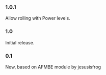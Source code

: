 ### 1.0.1

Allow rolling with Power levels.

### 1.0

Initial release.

### 0.1

New, based on AFMBE module by jesusisfrog